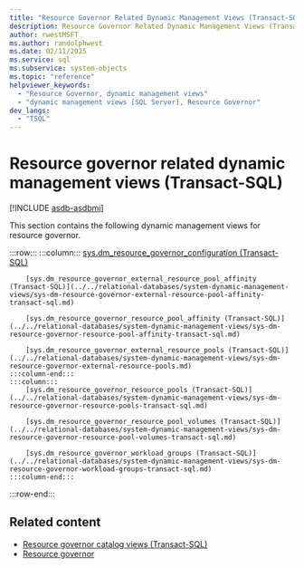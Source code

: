 ```yaml
---
title: "Resource Governor Related Dynamic Management Views (Transact-SQL)"
description: Resource Governor Related Dynamic Management Views (Transact-SQL)
author: rwestMSFT
ms.author: randolphwest
ms.date: 02/11/2025
ms.service: sql
ms.subservice: system-objects
ms.topic: "reference"
helpviewer_keywords:
  - "Resource Governor, dynamic management views"
  - "dynamic management views [SQL Server], Resource Governor"
dev_langs:
  - "TSQL"
---
```


# Resource governor related dynamic management views (Transact-SQL)

[!INCLUDE [asdb-asdbmi](../../includes/applies-to-version/asdb-asdbmi.md)]

This section contains the following dynamic management views for resource governor.

:::row:::
    :::column:::
        [sys.dm_resource_governor_configuration (Transact-SQL)](../../relational-databases/system-dynamic-management-views/sys-dm-resource-governor-configuration-transact-sql.md)

        [sys.dm_resource_governor_external_resource_pool_affinity (Transact-SQL)](../../relational-databases/system-dynamic-management-views/sys-dm-resource-governor-external-resource-pool-affinity-transact-sql.md)

        [sys.dm_resource_governor_resource_pool_affinity (Transact-SQL)](../../relational-databases/system-dynamic-management-views/sys-dm-resource-governor-resource-pool-affinity-transact-sql.md)

        [sys.dm_resource_governor_external_resource_pools (Transact-SQL)](../../relational-databases/system-dynamic-management-views/sys-dm-resource-governor-external-resource-pools.md)
    :::column-end:::
    :::column:::
        [sys.dm_resource_governor_resource_pools (Transact-SQL)](../../relational-databases/system-dynamic-management-views/sys-dm-resource-governor-resource-pools-transact-sql.md)

        [sys.dm_resource_governor_resource_pool_volumes (Transact-SQL)](../../relational-databases/system-dynamic-management-views/sys-dm-resource-governor-resource-pool-volumes-transact-sql.md)

        [sys.dm_resource_governor_workload_groups (Transact-SQL)](../../relational-databases/system-dynamic-management-views/sys-dm-resource-governor-workload-groups-transact-sql.md)
    :::column-end:::
:::row-end:::

## Related content

- [Resource governor catalog views (Transact-SQL)](../../relational-databases/system-catalog-views/resource-governor-catalog-views-transact-sql.md)   
- [Resource governor](../../relational-databases/resource-governor/resource-governor.md)  

